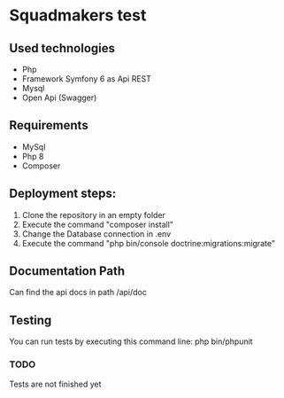# Squadmakers test
## Used technologies
- Php
- Framework Symfony 6 as Api REST
- Mysql 
- Open Api (Swagger)

## Requirements
- MySql
- Php 8
- Composer

## Deployment steps:
1. Clone the repository in an empty folder
2. Execute the command "composer install"
3. Change the Database connection in .env
4. Execute the command "php bin/console doctrine:migrations:migrate"

## Documentation Path
Can find the api docs in path /api/doc

## Testing
You can run tests by executing this command line: php bin/phpunit
### TODO
Tests are not finished yet